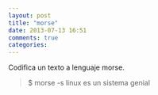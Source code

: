 ```yaml
---
layout: post
title: "morse"
date: 2013-07-13 16:51
comments: true
categories: 
---
```

Codifica un texto a lenguaje morse.

>$ morse -s linux es un sistema genial

